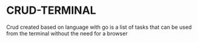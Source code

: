 # CRUD-TERMINAL
Crud created based on language with go is a list of tasks that can be used from the terminal without the need for a browser
